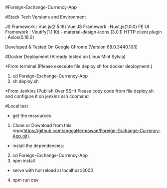 #Foreign-Exchange-Currency-App

#Stack Tech Versions and Environment

JS Framework		: Vue.js(2.5.16)
Vue JS Framework	: Nuxt.js(1.0.0) 
FE UI Framework 	: Veutify(1.1.10) - material-design-icons (3.0.1)
HTTP client plugin  : Axios(0.18.0)

Developed & Tested On Google Chrome (Version 68.0.3440.106)

#Docker Deployment (Already tested on Linux Mint Sylvia)

*From terminal (Please execeute file deploy.sh for docker deployment.)
1. cd Foreign-Exchange-Currency-App
2. sh deploy.sh 

*From Jenkins (Publish Over SSH)
Please copy code from file deploy.sh and configure it on jenkins ssh coomand

#Local test

- get the ressources
1. Clone or Download from this repo(https://github.com/anggaHermawan/Foreign-Exchange-Currency-App.git).

- install the dependencies:
2. cd Foreign-Exchange-Currency-App
3. npm install

- serve with hot reload at localhost:3000
4. npm run dev



